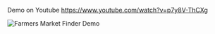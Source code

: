 Demo on Youtube
https://www.youtube.com/watch?v=p7y8V-ThCXg


![Farmers Market Finder Demo](demo/blinkLED.gif)
